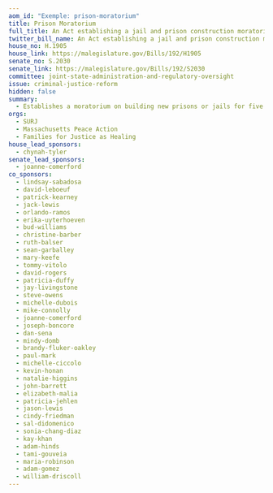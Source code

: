 ```yaml
---
aom_id: "Exemple: prison-moratorium"
title: Prison Moratorium
full_title: An Act establishing a jail and prison construction moratorium
twitter_bill_name: An Act establishing a jail and prison construction moratorium
house_no: H.1905
house_link: https://malegislature.gov/Bills/192/H1905
senate_no: S.2030
senate_link: https://malegislature.gov/Bills/192/S2030
committee: joint-state-administration-and-regulatory-oversight
issue: criminal-justice-reform
hidden: false
summary:
  - Establishes a moratorium on building new prisons or jails for five years
orgs:
  - SURJ
  - Massachusetts Peace Action
  - Families for Justice as Healing
house_lead_sponsors:
  - chynah-tyler
senate_lead_sponsors:
  - joanne-comerford
co_sponsors:
  - lindsay-sabadosa
  - david-leboeuf
  - patrick-kearney
  - jack-lewis
  - orlando-ramos
  - erika-uyterhoeven
  - bud-williams
  - christine-barber
  - ruth-balser
  - sean-garballey
  - mary-keefe
  - tommy-vitolo
  - david-rogers
  - patricia-duffy
  - jay-livingstone
  - steve-owens
  - michelle-dubois
  - mike-connolly
  - joanne-comerford
  - joseph-boncore
  - dan-sena
  - mindy-domb
  - brandy-fluker-oakley
  - paul-mark
  - michelle-ciccolo
  - kevin-honan
  - natalie-higgins
  - john-barrett
  - elizabeth-malia
  - patricia-jehlen
  - jason-lewis
  - cindy-friedman
  - sal-didomenico
  - sonia-chang-diaz
  - kay-khan
  - adam-hinds
  - tami-gouveia
  - maria-robinson
  - adam-gomez
  - william-driscoll
---
```

